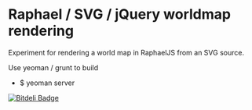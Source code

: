 # Raphael / SVG / jQuery worldmap rendering

Experiment for rendering a world map in RaphaelJS from an SVG source.

Use yeoman / grunt to build

 * $ yeoman server





[![Bitdeli Badge](https://d2weczhvl823v0.cloudfront.net/michiel/world-svg/trend.png)](https://bitdeli.com/free "Bitdeli Badge")

